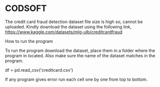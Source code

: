 # CODSOFT
The credit card fraud detection dataset file size is high so, cannot be uploaded.
Kindly download the dataset using the following link,
https://www.kaggle.com/datasets/mlg-ulb/creditcardfraud

How to run the program

To run the program download the dataset, place them in a folder where the program in located.
Also make sure the name of the dataset matches in the program.

df = pd.read_csv('creditcard.csv')

If any program gives error run each cell one by one from top to bottom.

